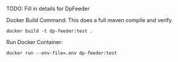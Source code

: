 TODO: Fill in details for DpFeeder

Docker Build Command:
This does a full maven compile and verify
```
docker build -t dp-feeder:test .
```
Run Docker Container:
```
docker run --env-file=.env dp-feeder:test
```